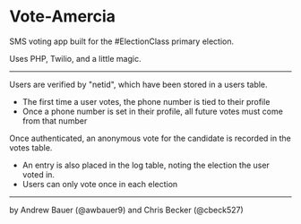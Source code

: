 Vote-Amercia
============

SMS voting app built for the #ElectionClass primary election.

Uses PHP, Twilio, and a little magic.

--------

Users are verified by "netid", which have been stored in a users table. 
* The first time a user votes, the phone number is tied to their profile
* Once a phone number is set in their profile, all future votes must come from that number

Once authenticated, an anonymous vote for the candidate is recorded in the votes table.
* An entry is also placed in the log table, noting the election the user voted in.
* Users can only vote once in each election
  
---------

by Andrew Bauer (@awbauer9) and Chris Becker (@cbeck527)